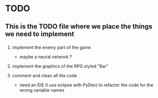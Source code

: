 # TODO
## This is the TODO file where we place the things we need to implement


###

1. implement the enemy part of the game
    * maybe a neural network ?

2. implement the graphics of the RPG styled "Bar"

3. comment and clean all the code
    * need an IDE (I use eclipse with PyDev) to refactor the code for the wrong
      variable names
